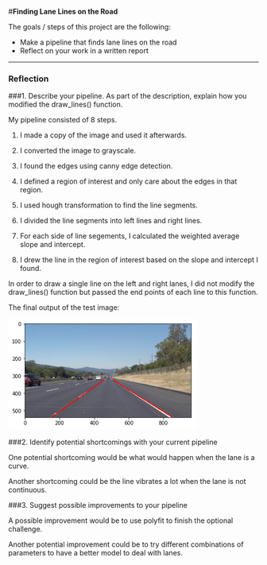 #**Finding Lane Lines on the Road** 

The goals / steps of this project are the following:
* Make a pipeline that finds lane lines on the road
* Reflect on your work in a written report


[//]: # (Image References)

[image1]: ./final_image.png "Final Image"

---

### Reflection

###1. Describe your pipeline. As part of the description, explain how you modified the draw_lines() function.

My pipeline consisted of 8 steps. 

1. I made a copy of the image and used it afterwards.

2. I converted the image to grayscale.

3. I found the edges using canny edge detection.

4. I defined a region of interest and only care about the edges in that region.

5. I used hough transformation to find the line segments.

6. I divided the line segments into left lines and right lines.

7. For each side of line segements, I calculated the weighted average slope and intercept.

8. I drew the line in the region of interest based on the slope and intercept I found.

In order to draw a single line on the left and right lanes, I did not modify the draw_lines() function but passed the end points of each line to this function.

The final output of the test image:

![alt text][image1]


###2. Identify potential shortcomings with your current pipeline

One potential shortcoming would be what would happen when the lane is a curve.

Another shortcoming could be the line vibrates a lot when the lane is not continuous.


###3. Suggest possible improvements to your pipeline

A possible improvement would be to use polyfit to finish the optional challenge.

Another potential improvement could be to try different combinations of parameters to have a better model to deal with lanes.
